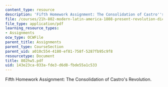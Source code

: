 ```yaml
---
content_type: resource
description: 'Fifth Homework Assignment: The Consolidation of Castro''s Revolution.'
file: /courses/21h-802-modern-latin-america-1808-present-revolution-dictatorship-democracy-spring-2005/143e23ca033afde3d6d8fbde55a1c533_802hw5.pdf
file_type: application/pdf
learning_resource_types:
- Assignments
ocw_type: OCWFile
parent_title: Assignments
parent_type: CourseSection
parent_uid: a010c554-4180-ef81-758f-5287fb95c9f8
resourcetype: Document
title: 802hw5.pdf
uid: 143e23ca-033a-fde3-d6d8-fbde55a1c533
---
```

Fifth Homework Assignment: The Consolidation of Castro's Revolution.

